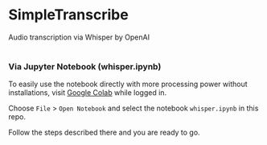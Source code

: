 # SimpleTranscribe

Audio transcription via Whisper by OpenAI <br><br>

### Via Jupyter Notebook (whisper.ipynb)

To easily use the notebook directly with more processing power without installations, visit [Google Colab](https://colab.research.google.com/) while logged in. 

Choose `File` > `Open Notebook` and select the notebook `whisper.ipynb` in this repo. 

Follow the steps described there and you are ready to go.
